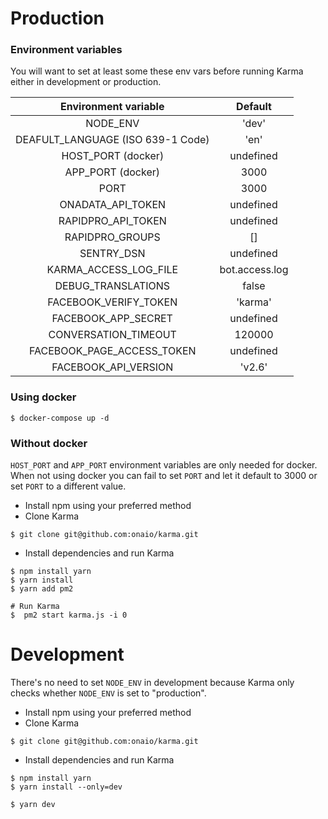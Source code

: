 # Production

### Environment variables

You will want to set at least some these env vars before running Karma either
in development or production.

|        Environment variable      |         Default         |
|:--------------------------------:|:-----------------------:|
|NODE_ENV                          |'dev'                    |
|DEAFULT_LANGUAGE (ISO 639-1 Code) |'en'                     |
|HOST_PORT (docker)                |undefined                |
|APP_PORT (docker)                 |3000                     |
|PORT                              |3000                     |
|ONADATA_API_TOKEN                 |undefined                |
|RAPIDPRO_API_TOKEN                |undefined                |
|RAPIDPRO_GROUPS                   |[]                       |
|SENTRY_DSN                        |undefined                |
|KARMA_ACCESS_LOG_FILE             |bot.access.log           |
|DEBUG_TRANSLATIONS                |false                    |
|FACEBOOK_VERIFY_TOKEN             |'karma'                  |
|FACEBOOK_APP_SECRET               |undefined                |
|CONVERSATION_TIMEOUT              |120000                   |
|FACEBOOK_PAGE_ACCESS_TOKEN        |undefined                |
|FACEBOOK_API_VERSION              |'v2.6'                   |


### Using docker

```
$ docker-compose up -d
```

### Without docker
`HOST_PORT` and `APP_PORT` environment variables are only needed for docker.
When not using docker you can fail to set `PORT` and let it default to 3000
or set `PORT` to a different value.

* Install npm using your preferred method
* Clone Karma
```
$ git clone git@github.com:onaio/karma.git
```

* Install dependencies and run Karma
```
$ npm install yarn
$ yarn install
$ yarn add pm2

# Run Karma
$  pm2 start karma.js -i 0
```

# Development

There's no need to set `NODE_ENV` in development because Karma only
checks whether `NODE_ENV` is set to "production".


* Install npm using your preferred method
* Clone Karma
```
$ git clone git@github.com:onaio/karma.git
```

* Install dependencies and run Karma
```
$ npm install yarn
$ yarn install --only=dev

$ yarn dev
```
